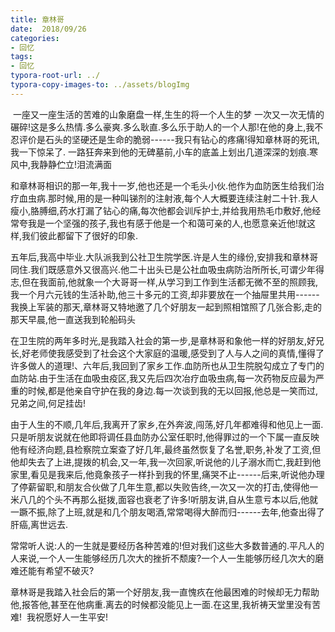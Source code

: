 ```yaml
---
title: 章林哥
date:  2018/09/26 
categories: 
- 回忆
tags: 
- 回忆
typora-root-url: ../
typora-copy-images-to: ../assets/blogImg
---
```


​      一座又一座生活的苦难的山象磨盘一样,生生的将一个人生的梦 一次又一次无情的碾碎!这是多么热情.多么豪爽.多么耿直.多么乐于助人的一个人那!在他的身上,我不忍评价是石头的坚硬还是生命的脆弱------我只有钻心的疼痛!
​     得知章林哥的死讯,我一下惊呆了. 一路狂奔来到他的无碑墓前,小车的底盖上划出几道深深的划痕.寒风中,我静静伫立!泪流满面

​     和章林哥相识的那一年,我十一岁,他也还是一个毛头小伙.他作为血防医生给我们治疗血虫病.那时候,用的是一种叫锑剂的注射液,每个人大概要连续注射二十针.我人瘦小,胳膊细,药水打漏了钻心的痛,每次他都会训斥护士,并给我用热毛巾敷好,他经常夸我是一个坚强的孩子,我也有感于他是一个和蔼可亲的人,也愿意亲近他!就这样,我们彼此都留下了很好的印象.

​     五年后,我高中毕业.大队派我到公社卫生院学医.许是人生的缘份,安排我和章林哥同住.我们既感意外又很高兴.他二十出头已是公社血吸虫病防治所所长,可谓少年得志,但在我面前,他就象一个大哥哥一样,从学习到工作到生活都无微不至的照顾我,我一个月六元钱的生活补助,他三十多元的工资,却非要放在一个抽屉里共用------我换上军装的那天,章林哥又特地邀了几个好朋友一起到照相馆照了几张合影,走的那天早晨,他一直送我到轮船码头

​     在卫生院的两年多时光,是我踏入社会的第一步,是章林哥和象他一样的好朋友,好兄长,好老师使我感受到了社会这个大家庭的温暖,感受到了人与人之间的真情,懂得了许多做人的道理!、
​         六年后,我回到了家乡工作.血防所也从卫生院脱勾成立了专门的血防站.由于生活在血吸虫疫区,我又先后四次冶疗血吸虫病,每一次药物反应最为严重的时候,都是他亲自守护在我的身边.每一次谈到我的无以回报,他总是一笑而过,兄弟之间,何足挂齿!


由于人生的不顺,几年后,我离开了家乡,在外奔波,闯荡,好几年都难得和他见上一面.只是听朋友说就在他即将调任县血防办公室任职时,他得罪过的一个下属一直反映他有经济向题,县检察院立案查了好几年,最终虽然恢复了名誉,职务,补发了工资,但他却失去了上进,提拨的机会,又一年,我一次回家,听说他的儿子溺水而亡,我赶到他家里,看见是我来后,他竟象孩子一样扑到我的怀里,痛哭不止------后来,听说他办理了停薪留职,和朋友合伙做了几年生意,都以失败告终,一次又一次的打击,使得他一米八几的个头不再那么挺拨,面容也衰老了许多!听朋友讲,自从生意亏本以后,他就一蹶不振,除了上班,就是和几个朋友喝酒,常常喝得大醉而归------去年,他查出得了肝癌,离世远去.


常常听人说:人的一生就是要经历各种苦难的!但对我们这些大多数普通的.平凡人的人来说,一个人一生能够经历几次大的挫折不颓废?一个人一生能够历经几次大的磨难还能有希望不破灭?

​      章林哥是我踏入社会后的第一个好朋友,我一直愧疚在他最困难的时候却无力帮助他,报答他,甚至在他病重.离去的时候都没能见上一面.
​       在这里,我祈祷天堂里没有苦难!
​                     我祝愿好人一生平安!